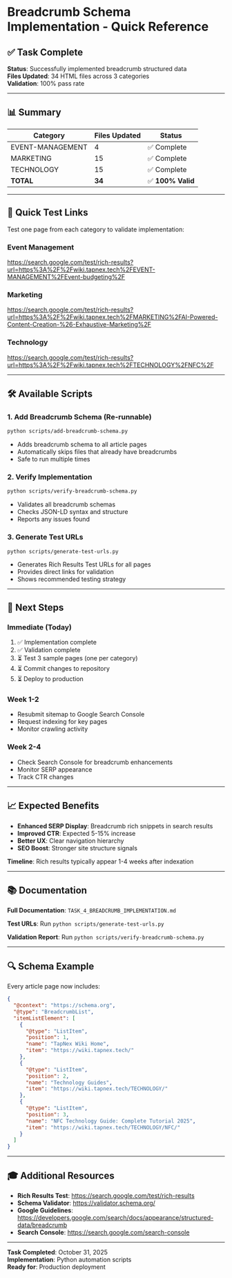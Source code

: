 # Breadcrumb Schema Implementation - Quick Reference

## ✅ Task Complete

**Status**: Successfully implemented breadcrumb structured data  
**Files Updated**: 34 HTML files across 3 categories  
**Validation**: 100% pass rate

---

## 📊 Summary

| Category | Files Updated | Status |
|----------|--------------|--------|
| EVENT-MANAGEMENT | 4 | ✅ Complete |
| MARKETING | 15 | ✅ Complete |
| TECHNOLOGY | 15 | ✅ Complete |
| **TOTAL** | **34** | ✅ **100% Valid** |

---

## 🎯 Quick Test Links

Test one page from each category to validate implementation:

### Event Management
https://search.google.com/test/rich-results?url=https%3A%2F%2Fwiki.tapnex.tech%2FEVENT-MANAGEMENT%2FEvent-budgeting%2F

### Marketing
https://search.google.com/test/rich-results?url=https%3A%2F%2Fwiki.tapnex.tech%2FMARKETING%2FAI-Powered-Content-Creation-%26-Exhaustive-Marketing%2F

### Technology
https://search.google.com/test/rich-results?url=https%3A%2F%2Fwiki.tapnex.tech%2FTECHNOLOGY%2FNFC%2F

---

## 🛠️ Available Scripts

### 1. Add Breadcrumb Schema (Re-runnable)
```bash
python scripts/add-breadcrumb-schema.py
```
- Adds breadcrumb schema to all article pages
- Automatically skips files that already have breadcrumbs
- Safe to run multiple times

### 2. Verify Implementation
```bash
python scripts/verify-breadcrumb-schema.py
```
- Validates all breadcrumb schemas
- Checks JSON-LD syntax and structure
- Reports any issues found

### 3. Generate Test URLs
```bash
python scripts/generate-test-urls.py
```
- Generates Rich Results Test URLs for all pages
- Provides direct links for validation
- Shows recommended testing strategy

---

## 📝 Next Steps

### Immediate (Today)
1. ✅ Implementation complete
2. ✅ Validation complete
3. ⏳ Test 3 sample pages (one per category)
4. ⏳ Commit changes to repository
5. ⏳ Deploy to production

### Week 1-2
- Resubmit sitemap to Google Search Console
- Request indexing for key pages
- Monitor crawling activity

### Week 2-4
- Check Search Console for breadcrumb enhancements
- Monitor SERP appearance
- Track CTR changes

---

## 📈 Expected Benefits

- **Enhanced SERP Display**: Breadcrumb rich snippets in search results
- **Improved CTR**: Expected 5-15% increase
- **Better UX**: Clear navigation hierarchy
- **SEO Boost**: Stronger site structure signals

**Timeline**: Rich results typically appear 1-4 weeks after indexation

---

## 📚 Documentation

**Full Documentation**: `TASK_4_BREADCRUMB_IMPLEMENTATION.md`

**Test URLs**: Run `python scripts/generate-test-urls.py`

**Validation Report**: Run `python scripts/verify-breadcrumb-schema.py`

---

## 🔍 Schema Example

Every article page now includes:

```json
{
  "@context": "https://schema.org",
  "@type": "BreadcrumbList",
  "itemListElement": [
    {
      "@type": "ListItem",
      "position": 1,
      "name": "TapNex Wiki Home",
      "item": "https://wiki.tapnex.tech/"
    },
    {
      "@type": "ListItem",
      "position": 2,
      "name": "Technology Guides",
      "item": "https://wiki.tapnex.tech/TECHNOLOGY/"
    },
    {
      "@type": "ListItem",
      "position": 3,
      "name": "NFC Technology Guide: Complete Tutorial 2025",
      "item": "https://wiki.tapnex.tech/TECHNOLOGY/NFC/"
    }
  ]
}
```

---

## 🎓 Additional Resources

- **Rich Results Test**: https://search.google.com/test/rich-results
- **Schema Validator**: https://validator.schema.org/
- **Google Guidelines**: https://developers.google.com/search/docs/appearance/structured-data/breadcrumb
- **Search Console**: https://search.google.com/search-console

---

**Task Completed**: October 31, 2025  
**Implementation**: Python automation scripts  
**Ready for**: Production deployment
